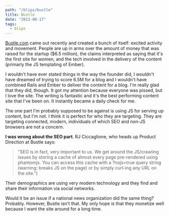 ```yaml
---
path: "/blips/bustle"
title: Bustle
date: "2013-08-17"
tags:
  - blips
---
```


[Bustle.com](http://www.bustle.com) came out recently and created a bunch of itself: excited activity and movement. People are up in arms over the amount of money that was raised for the startup (\$6.5 million), the claims interpreted as saying that it's the first site for women, and the tech involved in the delivery of the content (primarly the JS templating of Ember).

I wouldn't have ever stated things in the way the founder did, I wouldn't have dreamed of trying to score 6.5M for a blog and I wouldn't have combined Rails and Ember to deliver the content for a blog. I'm really glad that they did, though. It got my attention because everyone was pissed, but I love the site. The writing is fantastic and it's the best performing content site that I've been on. It instantly became a daily check for me.

The one part I'm probably supposed to be against is using JS for serving up content, but I'm not. I think it is perfect for who they are targeting. They are targeting connected, modern, individuals of which SEO and non-JS browsers are not a concern.

**I was wrong about the SEO part**. RJ Ciccaglione, who heads up Product Direction at Bustle says:

> "SEO is in fact, very important to us. We get around the JS/crawling issues by storing a cache of almost every page pre-rendered using phantomjs. You can access this cache with a ?nojs=true query string (warning: breaks JS on the page) or by simply curl-ing any URL on the site.")

Their demographics are using very modern technology and they find and share their information via social networks.

Would it be an issue if a national news organization did the same thing? Probably. However, Bustle isn't that. My only hope is that they monetize well because I want the site around for a long time.
